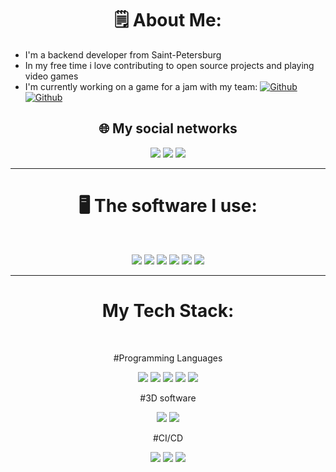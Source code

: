 <h1 align="center"> 🗒️ About Me: </h1>

- I'm a backend developer from Saint-Petersburg
- In my free time i love contributing to open source projects and playing video games
- I'm currently working on a game for a jam with my team: [![Github](https://img.shields.io/badge/TurboFrogg-e6002e?style=plastic)](https://github.com/TurboFrogg) [![Github](https://img.shields.io/badge/CadentLand4120-f04f72?style=plastic)](https://github.com/CadentLand4120)

<h2 align="center"> 🌐 My social networks </h2>

<p align="center">
<a href=https://t.me/MrRyzen><img src="https://img.shields.io/badge/telegram-26A5E4?style=for-the-badge&logo=telegram&logoColor=white"/></a>
<a href=https://steamcommunity.com/id/-Mr-EvgOr-><img src="https://img.shields.io/badge/steam-000000?style=for-the-badge&logo=steam&logoColor=white"/></a>
<a href=https://vk.com/mr_ryzen><img src="https://img.shields.io/badge/vk-0077FF?style=for-the-badge&logo=vk&logoColor=white"/></a>
</p>
  
---

<h1 align="center"> 🖥️ The software I use:</h1>
<br/>

<p align="center">
<img src="https://img.shields.io/badge/windows_11-4285F4?style=for-the-badge&logo=reasonstudios&logoColor=white"/>
<img src="https://img.shields.io/badge/VS_Code-0075eb?style=for-the-badge&logo=codecrafters&logoColor=white"/>
<img src="https://img.shields.io/badge/VS_Community-b84dff?style=for-the-badge&logo=codecrafters&logoColor=white"/>
<img src="https://img.shields.io/badge/unreal_engine-1c224f?style=for-the-badge&logo=unrealengine&logoColor=White"/>
<img src="https://img.shields.io/badge/obsidian-7C3AED?style=for-the-badge&logo=obsidian&logoColor=White"/>
<img src="https://img.shields.io/badge/blender-E87D0D?style=for-the-badge&logo=blender&logoColor=White"/>
</p>

---

<h1 align="center">My Tech Stack: </h1>
<br/>
<p align="center"> #Programming Languages </p>

<p align="center">
<img src="https://img.shields.io/badge/c++-F34B7D?style=for-the-badge&logo=c%2B%2B&logoColor=white"/>
<img src="https://img.shields.io/badge/c-555555?style=for-the-badge&logo=c&logoColor=white"/>
<img src="https://img.shields.io/badge/python-3572A5?style=for-the-badge&logo=python&logoColor=ffdd54"/>
<img src="https://img.shields.io/badge/cython-FEDF5B?style=for-the-badge"/>
<img src="https://img.shields.io/badge/UE_blueprints-4755bf?style=for-the-badge"/>
</p>

<p align="center"> #3D software </p>

<p align="center">
<img src="https://img.shields.io/badge/unreal_engine-1c224f?style=for-the-badge&logo=unrealengine&logoColor=White"/>
<img src="https://img.shields.io/badge/blender-E87D0D?style=for-the-badge&logo=blender&logoColor=White"/>
</p>

<p align="center"> #CI/CD </p>

<p align="center">
<img src="https://img.shields.io/badge/git-F05032?style=for-the-badge&logo=git&logoColor=white"/>
<img src="https://img.shields.io/badge/gitlfs-F64935?style=for-the-badge&logo=gitlfs&logoColor=white"/>
<img src="https://img.shields.io/badge/github-181717?style=for-the-badge&logo=github&logoColor=white"/>
</p>
